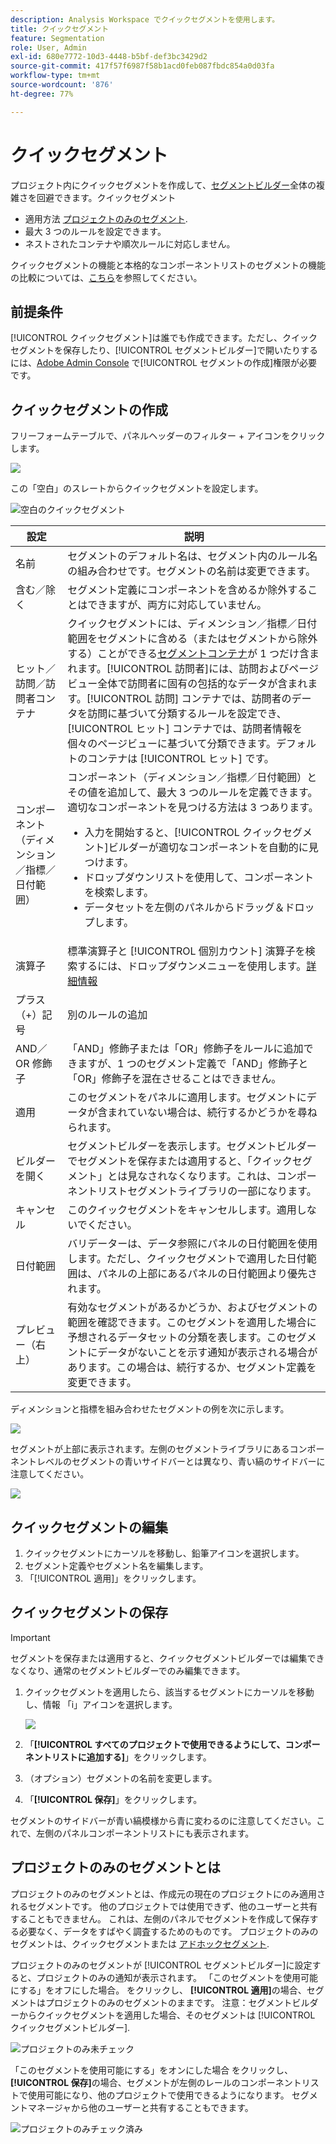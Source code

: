 ```yaml
---
description: Analysis Workspace でクイックセグメントを使用します。
title: クイックセグメント
feature: Segmentation
role: User, Admin
exl-id: 680e7772-10d3-4448-b5bf-def3bc3429d2
source-git-commit: 417f57f6987f58b1acd0feb087fbdc854a0d03fa
workflow-type: tm+mt
source-wordcount: '876'
ht-degree: 77%

---
```


# クイックセグメント

プロジェクト内にクイックセグメントを作成して、[セグメントビルダー](/help/components/segmentation/segmentation-workflow/seg-build.md)全体の複雑さを回避できます。クイックセグメント

* 適用方法 [プロジェクトのみのセグメント](https://experienceleague.adobe.com/docs/analytics/analyze/analysis-workspace/components/segments/quick-segments.html?lang=en#what-are-project-only-segments%3F).
* 最大 3 つのルールを設定できます。
* ネストされたコンテナや順次ルールに対応しません。

クイックセグメントの機能と本格的なコンポーネントリストのセグメントの機能の比較については、[こちら](/help/analyze/analysis-workspace/components/segments/t-freeform-project-segment.md)を参照してください。

## 前提条件 

[!UICONTROL クイックセグメント]は誰でも作成できます。ただし、クイックセグメントを保存したり、[!UICONTROL セグメントビルダー]で開いたりするには、[Adobe Admin Console](https://experienceleague.adobe.com/docs/analytics/admin/admin-console/permissions/summary-tables.html?lang=ja#analytics-tools) で[!UICONTROL セグメントの作成]権限が必要です。

## クイックセグメントの作成

フリーフォームテーブルで、パネルヘッダーのフィルター + アイコンをクリックします。

![](assets/quick-seg1.png)

この「空白」のスレートからクイックセグメントを設定します。

![空白のクイックセグメント](assets/qs-blank-slate.png)

| 設定 | 説明 |
| --- | --- |
| 名前 | セグメントのデフォルト名は、セグメント内のルール名の組み合わせです。セグメントの名前は変更できます。 |
| 含む／除く | セグメント定義にコンポーネントを含めるか除外することはできますが、両方に対応していません。 |
| ヒット／訪問／訪問者コンテナ | クイックセグメントには、ディメンション／指標／日付範囲をセグメントに含める（またはセグメントから除外する）ことができる[セグメントコンテナ](https://experienceleague.adobe.com/docs/analytics/components/segmentation/seg-overview.html?lang=ja#section_AF2A28BE92474DB386AE85743C71B2D6)が 1 つだけ含まれます。[!UICONTROL 訪問者]には、訪問およびページビュー全体で訪問者に固有の包括的なデータが含まれます。[!UICONTROL 訪問] コンテナでは、訪問者のデータを訪問に基づいて分類するルールを設定でき、 [!UICONTROL ヒット] コンテナでは、訪問者情報を個々のページビューに基づいて分類できます。デフォルトのコンテナは [!UICONTROL ヒット] です。 |
| コンポーネント（ディメンション／指標／日付範囲） | コンポーネント（ディメンション／指標／日付範囲）とその値を追加して、最大 3 つのルールを定義できます。適切なコンポーネントを見つける方法は 3 つあります。<ul><li>入力を開始すると、[!UICONTROL クイックセグメント]ビルダーが適切なコンポーネントを自動的に見つけます。</li><li>ドロップダウンリストを使用して、コンポーネントを検索します。</li><li>データセットを左側のパネルからドラッグ＆ドロップします。</li></ul> |
| 演算子 | 標準演算子と [!UICONTROL 個別カウント] 演算子を検索するには、ドロップダウンメニューを使用します。[詳細情報](https://experienceleague.adobe.com/docs/analytics/components/segmentation/segment-reference/seg-operators.html?lang=ja) |
| プラス（+）記号 | 別のルールの追加 |
| AND／OR 修飾子 | 「AND」修飾子または「OR」修飾子をルールに追加できますが、1 つのセグメント定義で「AND」修飾子と「OR」修飾子を混在させることはできません。 |
| 適用 | このセグメントをパネルに適用します。セグメントにデータが含まれていない場合は、続行するかどうかを尋ねられます。 |
| ビルダーを開く | セグメントビルダーを表示します。セグメントビルダーでセグメントを保存または適用すると、「クイックセグメント」とは見なされなくなります。これは、コンポーネントリストセグメントライブラリの一部になります。 |
| キャンセル | このクイックセグメントをキャンセルします。適用しないでください。 |
| 日付範囲 | バリデーターは、データ参照にパネルの日付範囲を使用します。ただし、クイックセグメントで適用した日付範囲は、パネルの上部にあるパネルの日付範囲より優先されます。 |
| プレビュー（右上） | 有効なセグメントがあるかどうか、およびセグメントの範囲を確認できます。このセグメントを適用した場合に予想されるデータセットの分類を表します。このセグメントにデータがないことを示す通知が表示される場合があります。この場合は、続行するか、セグメント定義を変更できます。 |

ディメンションと指標を組み合わせたセグメントの例を次に示します。

![](assets/quick-seg2.png)

セグメントが上部に表示されます。左側のセグメントライブラリにあるコンポーネントレベルのセグメントの青いサイドバーとは異なり、青い縞のサイドバーに注意してください。

![](assets/quick-seg5.png)

## クイックセグメントの編集

1. クイックセグメントにカーソルを移動し、鉛筆アイコンを選択します。
1. セグメント定義やセグメント名を編集します。
1. 「[!UICONTROL 適用]」をクリックします。

## クイックセグメントの保存

>[!IMPORTANT]
>セグメントを保存または適用すると、クイックセグメントビルダーでは編集できなくなり、通常のセグメントビルダーでのみ編集できます。

1. クイックセグメントを適用したら、該当するセグメントにカーソルを移動し、情報 「i」アイコンを選択します。

   ![](assets/quick-seg6.png)

1. 「**[!UICONTROL すべてのプロジェクトで使用できるようにして、コンポーネントリストに追加する]**」をクリックします。
1. （オプション）セグメントの名前を変更します。
1. 「**[!UICONTROL 保存]**」をクリックします。

セグメントのサイドバーが青い縞模様から青に変わるのに注意してください。これで、左側のパネルコンポーネントリストにも表示されます。

## プロジェクトのみのセグメントとは

プロジェクトのみのセグメントとは、作成元の現在のプロジェクトにのみ適用されるセグメントです。 他のプロジェクトでは使用できず、他のユーザーと共有することもできません。 これは、左側のパネルでセグメントを作成して保存する必要なく、データをすばやく調査するためのものです。 プロジェクトのみのセグメントは、クイックセグメントまたは [アドホックセグメント](https://experienceleague.adobe.com/docs/analytics/analyze/analysis-workspace/components/segments/ad-hoc-segments.html?lang=en).

プロジェクトのみのセグメントが [!UICONTROL セグメントビルダー]に設定すると、プロジェクトのみの通知が表示されます。 「このセグメントを使用可能にする」をオフにした場合。 をクリックし、 **[!UICONTROL 適用]**&#x200B;の場合、セグメントはプロジェクトのみのセグメントのままです。 注意：セグメントビルダーからクイックセグメントを適用した場合、そのセグメントは [!UICONTROL クイックセグメントビルダー].

![プロジェクトのみ未チェック](assets/project-only-unchecked.png)

「このセグメントを使用可能にする」をオンにした場合 をクリックし、 **[!UICONTROL 保存]**&#x200B;の場合、セグメントが左側のレールのコンポーネントリストで使用可能になり、他のプロジェクトで使用できるようになります。 セグメントマネージャから他のユーザーと共有することもできます。

![プロジェクトのみチェック済み](assets/project-only-checked.png)
